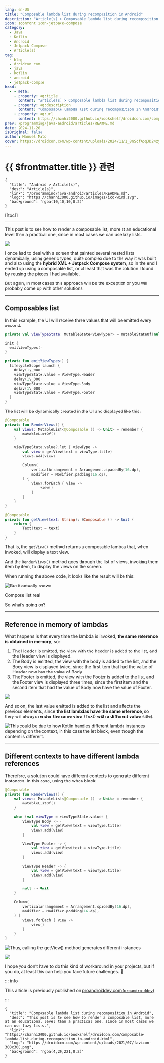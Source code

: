 ```yaml
---
lang: en-US
title: "Composable lambda list during recomposition in Android"
description: "Article(s) > Composable lambda list during recomposition in Android"
icon: iconfont icon-jetpack-compose
category:
  - Java
  - Kotlin
  - Android
  - Jetpack Compose
  - Article(s)
tag:
  - blog
  - droidcon.com
  - java
  - kotlin
  - android
  - jetpack-compse
head:
  - - meta:
    - property: og:title
      content: "Article(s) > Composable lambda list during recomposition in Android"
    - property: og:description
      content: "Composable lambda list during recomposition in Android"
    - property: og:url
      content: https://chanhi2000.github.io/bookshelf/droidcon.com/composable-lambda-list-during-recomposition-in-android.html
prev: /programming/java-android/articles/README.md
date: 2024-11-20
isOriginal: false
author: Manuel Mato
cover: https://droidcon.com/wp-content/uploads/2024/11/1_8nScfAbqJD24zynwz7TivQ-1024x585.webp
---
```


# {{ $frontmatter.title }} 관련

```component VPCard
{
  "title": "Android > Article(s)",
  "desc": "Article(s)",
  "link": "/programming/java-android/articles/README.md",
  "logo": "https://chanhi2000.github.io/images/ico-wind.svg",
  "background": "rgba(10,10,10,0.2)"
}
```

[[toc]]

---

<SiteInfo
  name="Composable lambda list during recomposition in Android"
  desc="This post is to see how to render a composable list, more at an educational level than a practical one, since in most cases we can use lazy lists."
  url="https://droidcon.com/composable-lambda-list-during-recomposition-in-android"
  logo="https://droidcon.com/wp-content/uploads/2021/07/favicon-300x300.png"
  preview="https://droidcon.com/wp-content/uploads/2024/11/1_8nScfAbqJD24zynwz7TivQ-1024x585.webp"/>

This post is to see how to render a composable list, more at an educational level than a practical one, since in most cases we can use lazy lists.

![](https://droidcon.com/wp-content/uploads/2024/11/1_8nScfAbqJD24zynwz7TivQ-1024x585.webp)

I once had to deal with a screen that painted several nested lists dynamically, using generic types, quite complex due to the way it was built and also using the **hybrid XML + Jetpack Compose system**, so in the end I ended up using a composable list, or at least that was the solution I found by reusing the pieces I had available.

But again, in most cases this approach will be the exception or you will probably come up with other solutions.

---

## Composables list

In this example, the UI will receive three values ​​that will be emitted every second:

```kotlin
private val viewTypeState: MutableState<ViewType?> = mutableStateOf(null)

init {
  emitViewTypes()
}

private fun emitViewTypes() {
  lifecycleScope.launch {
    delay(1\_000)
    viewTypeState.value = ViewType.Header
    delay(1\_000)
    viewTypeState.value = ViewType.Body
    delay(1\_000)
    viewTypeState.value = ViewType.Footer
  }
}
```

The list will be dynamically created in the UI and displayed like this:

```kotlin
@Composable
private fun RenderViews() {
    val views: MutableList<@Composable () -> Unit> = remember {
        mutableListOf()
    }

    viewTypeState.value?.let { viewType ->
        val view = getView(text = viewType.title)
        views.add(view)

        Column(
            verticalArrangement = Arrangement.spacedBy(16.dp),
            modifier = Modifier.padding(16.dp),
        ) {
            views.forEach { view ->
                view()
            }
        }
    }
}

@Composable
private fun getView(text: String): @Composable () -> Unit {
    return {
        Text(text = text)
    }
}
```

That is, the `getView()` method returns a composable lambda that, when invoked, will display a text view.

And the `RenderViews()` method goes through the list of views, invoking them item by item, to display the views on the screen.

When running the above code, it looks like the result will be this:

![But it actually shows](https://droidcon.com/wp-content/uploads/2024/11/1_mEfV-j9auKhPlcGqOZx74A.webp)

Compose list real

So what’s going on?

---

## Reference in memory of lambdas

What happens is that every time the lambda is invoked, **the same reference is obtained in memory**, so:

1. The Header is emitted, the view with the header is added to the list, and the Header view is displayed.
2. The Body is emitted, the view with the body is added to the list, and the Body view is displayed twice, since the first item that had the value of Header now has the value of Body.
3. The Footer is emitted, the view with the Footer is added to the list, and the Footer view is displayed three times, since the first item and the second item that had the value of Body now have the value of Footer.

![](https://miro.medium.com/v2/resize:fit:600/format:webp/1*r0LJwZ8gkKpfn7xMFpkWYQ.gif)

And so on, the last value emitted is added to the list and affects the previous elements, since **the list lambdas have the same reference**, so they will always **render the same view** (Text) **with a different value** (title):

![This could be due to how Kotlin handles different lambda instances depending on the context, in this case the *let* block, even though the content is different.](https://droidcon.com/wp-content/uploads/2024/11/1_NEDnzBfahhYQr3578pzjCw-1024x118.webp)

---

## Different contexts to have different lambda references

Therefore, a solution could have different contexts to generate different instances. In this case, using the when block:

```kotlin
@Composable
private fun RenderViews() {
    val views: MutableList<@Composable () -> Unit> = remember {
        mutableListOf()
    }

    when (val viewType = viewTypeState.value) {
        ViewType.Body -> {
            val view = getView(text = viewType.title)
            views.add(view)
        }

        ViewType.Footer -> {
            val view = getView(text = viewType.title)
            views.add(view)
        }

        ViewType.Header -> {
            val view = getView(text = viewType.title)
            views.add(view)
        }

        null -> Unit
    }

    Column(
        verticalArrangement = Arrangement.spacedBy(16.dp),
        modifier = Modifier.padding(16.dp),
    ) {
        views.forEach { view ->
            view()
        }
    }
}
```

![Thus, calling the `getView()` method generates different instances](https://droidcon.com/wp-content/uploads/2024/11/1_wDgDxc9GFVYCj_bGrVhSCA-1024x124.webp)

![](https://miro.medium.com/v2/resize:fit:600/format:webp/1*LgrOg28C5_fIpKisa7DXBw.gif)

I hope you don’t have to do this kind of workaround in your projects, but if you do, at least this can help you face future challenges. 🙂

::: info

This article is previously published on [proandroiddev.com (<FontIcon icon="fa-brands fa-medium"/>`proandroiddev`)](https://proandroiddev.com/composable-lambda-list-during-recomposition-in-android-bf798f236ba7)

<SiteInfo
  name="Composable lambda list during recomposition in Android"
  desc="This post is to see how to render a composable list, more at an educational level than a practical one, since in most cases we can use lazy…"
  url="https://proandroiddev.com/composable-lambda-list-during-recomposition-in-android-bf798f236ba7/"
  logo="https://miro.medium.com/v2/resize:fill:256:256/1*A8VytPZQhvUf_MG6hm_Dlw.png"
  preview="https://miro.medium.com/v2/resize:fit:1200/1*8nScfAbqJD24zynwz7TivQ.jpeg"/>

:::

<!-- TODO: add ARTICLE CARD -->
```component VPCard
{
  "title": "Composable lambda list during recomposition in Android",
  "desc": "This post is to see how to render a composable list, more at an educational level than a practical one, since in most cases we can use lazy lists.",
  "link": "https://chanhi2000.github.io/bookshelf/droidcon.com/composable-lambda-list-during-recomposition-in-android.html",
  "logo": "https://droidcon.com/wp-content/uploads/2021/07/favicon-300x300.png",
  "background": "rgba(4,20,221,0.2)"
}
```
